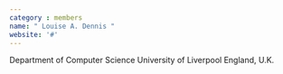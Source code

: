 ```yaml
---
category : members
name: " Louise A. Dennis " 
website: '#'
---
```

Department of Computer Science
University of Liverpool
England, U.K.


